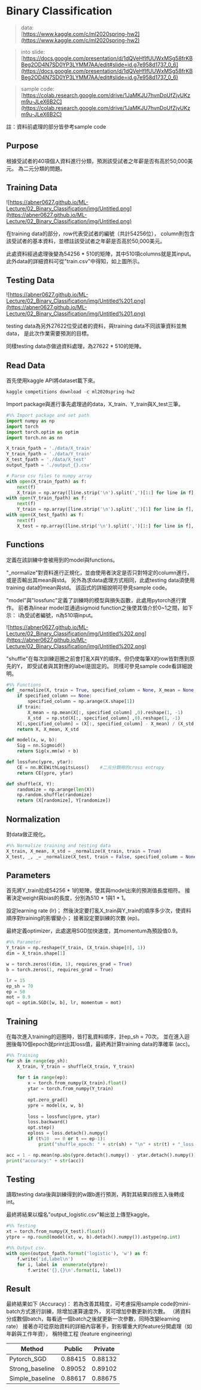 # Binary Classification

> data:  
[https://www.kaggle.com/c/ml2020spring-hw2](https://www.kaggle.com/c/ml2020spring-hw2)

> into slide:  
[https://docs.google.com/presentation/d/1dQVeHfIfUUWxMSg58frKBBeg2OD4N7SD0YP3LYMM7AA/edit#slide=id.g7e958d1737_0_6](https://docs.google.com/presentation/d/1dQVeHfIfUUWxMSg58frKBBeg2OD4N7SD0YP3LYMM7AA/edit#slide=id.g7e958d1737_0_6)

> sample code:  
[https://colab.research.google.com/drive/1JaMKJU7hvnDoUfZjvUKzm9u-JLeX6B2C](https://colab.research.google.com/drive/1JaMKJU7hvnDoUfZjvUKzm9u-JLeX6B2C)

註：資料前處理的部分皆參考sample code

## Purpose

根據受試者的40項個人資料進行分類，預測該受試者之年薪是否有高於50,000美元。
為二元分類的問題。

## Training Data

![https://abner0627.github.io/ML-Lecture/02_Binary_Classification/img/Untitled.png](https://abner0627.github.io/ML-Lecture/02_Binary_Classification/img/Untitled.png)

在training data的部分，row代表受試者的編號（共計54256位），
column則包含該受試者的基本資料，並標註該受試者之年薪是否高於50,000美元。

此處資料經過處理後變為54256 * 510的矩陣，其中510項columns就是其input。
此外data的詳細資料可從"train.csv"中得知，如上圖所示。

## Testing Data

![https://abner0627.github.io/ML-Lecture/02_Binary_Classification/img/Untitled%201.png](https://abner0627.github.io/ML-Lecture/02_Binary_Classification/img/Untitled%201.png)

testing data為另外27622位受試者的資料，與training data不同該筆資料並無data，
是此次作業需要預測的目標。

同樣testing data亦做過資料處理，為27622 * 510的矩陣。

## Read Data

首先使用kaggle API將dataset載下來。

```jsx
kaggle competitions download -c ml2020spring-hw2
```

Import package與進行事先處理過的data，X_train、Y_train與X_test三筆。

```python
#%% Import package and set path
import numpy as np
import torch
import torch.optim as optim
import torch.nn as nn

X_train_fpath = './data/X_train'
Y_train_fpath = './data/Y_train'
X_test_fpath = './data/X_test'
output_fpath = './output_{}.csv'

# Parse csv files to numpy array
with open(X_train_fpath) as f:
    next(f)
    X_train = np.array([line.strip('\n').split(',')[1:] for line in f], dtype = float)
with open(Y_train_fpath) as f:
    next(f)
    Y_train = np.array([line.strip('\n').split(',')[1] for line in f], dtype = float)
with open(X_test_fpath) as f:
    next(f)
    X_test = np.array([line.strip('\n').split(',')[1:] for line in f], dtype = float)
```

## Functions

定義在該訓練中會被用到的model與functions。

"_normalize"對資料進行正規化，並由使用者決定是否只對特定的column進行，
或是否輸出其mean與std。
另外為求data處理方式相同，此處testing data須使用training data的mean與std。
該函式的詳細說明可參見sample code。

"model"與"lossfunc"定義了訓練時的模型與損失函數，此處用pytorch進行實作。
前者為linear model並通過sigmoid function之後使其值介於0~1之間，如下示：
i為受試者編號，n為510項input。

![https://abner0627.github.io/ML-Lecture/02_Binary_Classification/img/Untitled%202.png](https://abner0627.github.io/ML-Lecture/02_Binary_Classification/img/Untitled%202.png)

"shuffle"在每次訓練迴圈之前會打亂X與Y的順序。但仍使每筆X的row皆對應到原先的Y，
即受試者與其對應的label是固定的。
同樣可參見sample code看詳細說明。

```python
#%% Functions
def _normalize(X, train = True, specified_column = None, X_mean = None, X_std = None):
    if specified_column == None:
        specified_column = np.arange(X.shape[1])
    if train:
        X_mean = np.mean(X[:, specified_column] ,0).reshape(1, -1)
        X_std  = np.std(X[:, specified_column] ,0).reshape(1, -1)
    X[:,specified_column] = (X[:, specified_column] - X_mean) / (X_std + 1e-8)    # 避免為0
    return X, X_mean, X_std

def model(x, w, b):
    Sig = nn.Sigmoid()
    return Sig(x.mm(w) + b)

def lossfunc(ypre, ytar):
    CE = nn.BCEWithLogitsLoss()    #二元分類用的cross entropy
    return CE(ypre, ytar)

def shuffle(X, Y):
    randomize = np.arange(len(X))
    np.random.shuffle(randomize)
    return (X[randomize], Y[randomize])
```

## Normalization

對data做正規化。

```python
#%% Normalize training and testing data
X_train, X_mean, X_std = _normalize(X_train, train = True)
X_test, _, _= _normalize(X_test, train = False, specified_column = None, X_mean = X_mean, X_std = X_std)
```

## Parameters

首先將Y_train拉成54256 * 1的矩陣，使其與model出來的預測值長度相符。
接著決定weight與bias的長度，分別為510 * 1與1 * 1。

設定learning rate (lr)；
然後決定要打亂X_train與Y_train的順序多少次，使資料順序對training的影響變小；
接著設定要訓練的次數 (ep)。

最終定義optimizer，此處選用SGD加快速度，其momentum為預設值0.9。

```python
#%% Parameter
Y_train = np.reshape(Y_train, (X_train.shape[0], 1))
dim = X_train.shape[1]

w = torch.zeros((dim, 1), requires_grad = True)
b = torch.zeros(1, requires_grad = True)

lr = 15
ep_sh = 70
ep = 50
mot = 0.9
opt = optim.SGD([w, b], lr, momentum = mot)
```

## Training

在每次進入training的迴圈時，皆打亂資料順序，計ep_sh = 70次。
並在進入迴圈後每10個epoch就print出其loss值，最終再計算training data的準確率 (acc)。

```python
#%% Training
for sh in range(ep_sh):
    X_train, Y_train = shuffle(X_train, Y_train)
   
    for t in range(ep):
        x = torch.from_numpy(X_train).float()
        ytar = torch.from_numpy(Y_train)
        
        opt.zero_grad()
        ypre = model(x, w, b)
        
        loss = lossfunc(ypre, ytar)
        loss.backward()
        opt.step()
        eploss = loss.detach().numpy() 
        if (t%10  == 0 or t == ep-1):
            print("shuffle_epoch: " + str(sh) + "\n" + str(t) + "_loss: " + str(eploss))

acc = 1 - np.mean(np.abs(ypre.detach().numpy() - ytar.detach().numpy()))  
print("accuracy:" + str(acc))
```

## Testing

讀取testing data後與訓練得到的w跟b進行預測，再對其結果四捨五入後轉成int。

最終將結果以檔名"output_logistic.csv"輸出並上傳至kaggle。

```python
#%% Testing
xt = torch.from_numpy(X_test).float()
ytpre = np.round(model(xt, w, b).detach().numpy()).astype(np.int)

#%% Output csv.
with open(output_fpath.format('logistic'), 'w') as f:
    f.write('id,label\n')
    for i, label in  enumerate(ytpre):
        f.write('{},{}\n'.format(i, label))
```

## Result

最終結果如下 (Accuracy)：
若為改善其精度，可考慮採用sample code的mini-batch方式進行訓練，除增加運算速度外，
另可增加參數更新的次數。
（將資料分成數個batch，每看過一個batch之後就更新一次參數，同時改變learning rate）
接著亦可從原始資料的詳細內容著手，對影響重大的feature分開處理（如年齡與工作年資），
稱特徵工程 (feature engineering)  

| Method          | Public  | Private |
|-----------------|---------|---------|
| Pytorch_SGD    | 0.88415 | 0.88132 |
| Strong_baseline | 0.89052 | 0.89102 |
| Simple_baseline | 0.88617 | 0.88675 |
